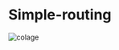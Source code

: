 # Simple-routing

![colage](https://user-images.githubusercontent.com/90389081/138263247-6734443e-2ad4-4a18-9397-7897c2155589.jpg)
